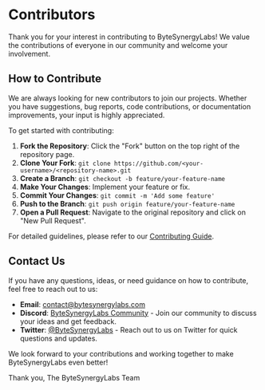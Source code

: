 # Contributors

Thank you for your interest in contributing to ByteSynergyLabs! We value the contributions of everyone in our community and welcome your involvement.

## How to Contribute

We are always looking for new contributors to join our projects. Whether you have suggestions, bug reports, code contributions, or documentation improvements, your input is highly appreciated.

To get started with contributing:

1. **Fork the Repository**: Click the "Fork" button on the top right of the repository page.
2. **Clone Your Fork**: `git clone https://github.com/<your-username>/<repository-name>.git`
3. **Create a Branch**: `git checkout -b feature/your-feature-name`
4. **Make Your Changes**: Implement your feature or fix.
5. **Commit Your Changes**: `git commit -m 'Add some feature'`
6. **Push to the Branch**: `git push origin feature/your-feature-name`
7. **Open a Pull Request**: Navigate to the original repository and click on "New Pull Request".

For detailed guidelines, please refer to our [Contributing Guide](CONTRIBUTING.md).

## Contact Us

If you have any questions, ideas, or need guidance on how to contribute, feel free to reach out to us:

- **Email**: [contact@bytesynergylabs.com](mailto:contact@bytesynergylabs.com)
- **Discord**: [ByteSynergyLabs Community](https://discord.gg/bytesynergylabs) - Join our community to discuss your ideas and get feedback.
- **Twitter**: [@ByteSynergyLabs](https://twitter.com/ByteSynergyLabs) - Reach out to us on Twitter for quick questions and updates.

We look forward to your contributions and working together to make ByteSynergyLabs even better!

Thank you,
The ByteSynergyLabs Team
